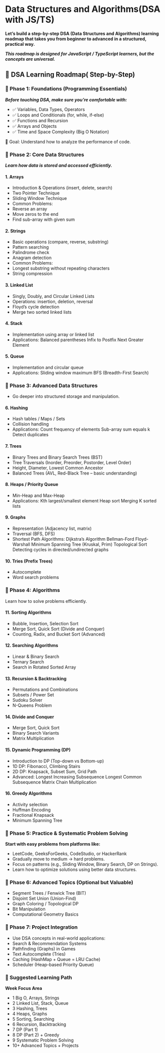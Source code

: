# Data Structures and Algorithms(DSA with JS/TS)

**Let’s build a step-by-step DSA (Data Structures and Algorithms) learning roadmap that takes you from beginner to advanced in a structured, practical way.**

***This roadmap is designed for JavaScript / TypeScript learners, but the concepts are universal.***

## 🧭 DSA Learning Roadmap( Step-by-Step)

### 📍 Phase 1: Foundations (Programming Essentials)

***Before touching DSA, make sure you’re comfortable with:***

- ✅ Variables, Data Types, Operators
- ✅ Loops and Conditionals (for, while, if-else)
- ✅ Functions and Recursion
- ✅ Arrays and Objects
- ✅ Time and Space Complexity (Big O Notation)

📘 Goal: Understand how to analyze the performance of code.

### 📍 Phase 2: Core Data Structures

***Learn how data is stored and accessed efficiently.***

#### 1. Arrays

- Introduction & Operations (insert, delete, search)
- Two Pointer Technique
- Sliding Window Technique
- Common Problems:
- Reverse an array
- Move zeros to the end
- Find sub-array with given sum

#### 2. Strings

- Basic operations (compare, reverse, substring)
- Pattern searching
- Palindrome check
- Anagram detection
- Common Problems:
- Longest substring without repeating characters
- String compression

#### 3. Linked List

- Singly, Doubly, and Circular Linked Lists
- Operations: insertion, deletion, reversal
- Floyd’s cycle detection
- Merge two sorted linked lists

#### 4. Stack

- Implementation using array or linked list
- Applications:
Balanced parentheses
Infix to Postfix
Next Greater Element

#### 5. Queue

- Implementation and circular queue
- Applications:
Sliding window maximum
BFS (Breadth-First Search)

### 📍 Phase 3: Advanced Data Structures

- Go deeper into structured storage and manipulation.

#### 6. Hashing

- Hash tables / Maps / Sets
- Collision handling
- Applications:
Count frequency of elements
Sub-array sum equals k
Detect duplicates

#### 7. Trees

- Binary Trees and Binary Search Trees (BST)
- Tree Traversals (Inorder, Preorder, Postorder, Level Order)
- Height, Diameter, Lowest Common Ancestor
- Balanced Trees (AVL, Red-Black Tree – basic understanding)

#### 8. Heaps / Priority Queue

- Min-Heap and Max-Heap
- Applications:
Kth largest/smallest element
Heap sort
Merging K sorted lists

#### 9. Graphs

- Representation (Adjacency list, matrix)
- Traversal (BFS, DFS)
- Shortest Path Algorithms:
Dijkstra’s Algorithm
Bellman-Ford
Floyd-Warshall
Minimum Spanning Tree (Kruskal, Prim)
Topological Sort
Detecting cycles in directed/undirected graphs

#### 10. Tries (Prefix Trees)

- Autocomplete
- Word search problems

### 📍 Phase 4: Algorithms

Learn how to solve problems efficiently.

#### 11. Sorting Algorithms

- Bubble, Insertion, Selection Sort
- Merge Sort, Quick Sort (Divide and Conquer)
- Counting, Radix, and Bucket Sort (Advanced)

#### 12. Searching Algorithms

- Linear & Binary Search
- Ternary Search
- Search in Rotated Sorted Array

#### 13. Recursion & Backtracking

- Permutations and Combinations
- Subsets / Power Set
- Sudoku Solver
- N-Queens Problem

#### 14. Divide and Conquer

- Merge Sort, Quick Sort
- Binary Search Variants
- Matrix Multiplication

#### 15. Dynamic Programming (DP)

- Introduction to DP (Top-down vs Bottom-up)
- 1D DP: Fibonacci, Climbing Stairs
- 2D DP: Knapsack, Subset Sum, Grid Path
- Advanced:
Longest Increasing Subsequence
Longest Common Subsequence
Matrix Chain Multiplication

#### 16. Greedy Algorithms

- Activity selection
- Huffman Encoding
- Fractional Knapsack
- Minimum Spanning Tree

### 📍 Phase 5: Practice & Systematic Problem Solving

**Start with easy problems from platforms like:**

- LeetCode, GeeksForGeeks, CodeStudio, or HackerRank
- Gradually move to medium → hard problems.
- Focus on patterns (e.g., Sliding Window, Binary Search, DP on Strings).
- Learn how to optimize solutions using better data structures.

### 📍 Phase 6: Advanced Topics (Optional but Valuable)

- Segment Trees / Fenwick Tree (BIT)
- Disjoint Set Union (Union-Find)
- Graph Coloring / Topological DP
- Bit Manipulation
- Computational Geometry Basics

### 📍 Phase 7: Project Integration

- Use DSA concepts in real-world applications:
- Search & Recommendation Systems
- Pathfinding (Graphs) in Games
- Text Autocomplete (Tries)
- Caching (HashMap + Queue = LRU Cache)
- Scheduler (Heap-based Priority Queue)

### 🧩 Suggested Learning Path

**Week Focus Area**

- 1 Big O, Arrays, Strings
- 2 Linked List, Stack, Queue
- 3 Hashing, Trees
- 4 Heaps, Graphs
- 5 Sorting, Searching
- 6 Recursion, Backtracking
- 7 DP (Part 1)
- 8 DP (Part 2) + Greedy
- 9 Systematic Problem Solving
- 10+ Advanced Topics + Projects
